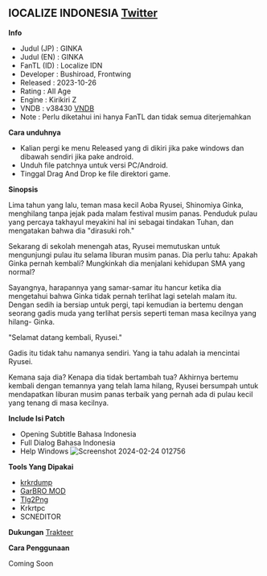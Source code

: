 ## lOCALIZE INDONESIA [Twitter](https://twitter.com/localize_IDN)

**Info**

- Judul (JP) : GINKA
- Judul (EN) : GINKA
- FanTL (ID) : Localize IDN
- Developer  : Bushiroad, Frontwing
- Released   : 2023-10-26
- Rating     : All Age
- Engine     : Kirikiri Z
- VNDB       : v38430 [VNDB](https://vndb.org/v38430)
- Note       : Perlu diketahui ini hanya FanTL dan tidak semua diterjemahkan 


**Cara unduhnya**

- Kalian pergi ke menu Released yang di dikiri jika pake windows dan dibawah sendiri jika pake android.
- Unduh file patchnya untuk versi PC/Android.
- Tinggal Drag And Drop ke file direktori game. 



**Sinopsis** 

Lima tahun yang lalu, teman masa kecil Aoba Ryusei, Shinomiya Ginka, menghilang tanpa jejak pada malam festival musim panas. Penduduk pulau yang percaya takhayul meyakini hal ini sebagai tindakan Tuhan, dan mengatakan bahwa dia "dirasuki roh."

Sekarang di sekolah menengah atas, Ryusei memutuskan untuk mengunjungi pulau itu selama liburan musim panas. Dia perlu tahu: Apakah Ginka pernah kembali? Mungkinkah dia menjalani kehidupan SMA yang normal?

Sayangnya, harapannya yang samar-samar itu hancur ketika dia mengetahui bahwa Ginka tidak pernah terlihat lagi setelah malam itu. Dengan sedih ia bersiap untuk pergi, tapi kemudian ia bertemu dengan seorang gadis muda yang terlihat persis seperti teman masa kecilnya yang hilang- Ginka.

"Selamat datang kembali, Ryusei."

Gadis itu tidak tahu namanya sendiri. Yang ia tahu adalah ia mencintai Ryusei.

Kemana saja dia? Kenapa dia tidak bertambah tua? Akhirnya bertemu kembali dengan temannya yang telah lama hilang, Ryusei bersumpah untuk mendapatkan liburan musim panas terbaik yang pernah ada di pulau kecil yang tenang di masa kecilnya.

**Include Isi Patch**

- Opening Subtitle Bahasa Indonesia
- Full Dialog Bahasa Indonesia
- Help Windows
![Screenshot 2024-02-24 012756](https://github.com/Walkedharmony/GINKA-IND/assets/157404664/b5435bd8-3171-47fc-b877-597c05d005f4)

  

**Tools Yang Dipakai** 

- [krkrdump](https://github.com/crskycode/KrkrDump) 
- [GarBRO MOD](https://github.com/crskycode/GARbro)
- [Tlg2Png](https://github.com/vn-tools/tlg2png)
- Krkrtpc
- SCNEDITOR

**Dukungan** 
[Trakteer](https://trakteer.id/Zeronovel)

**Cara Penggunaan** 

Coming Soon 
